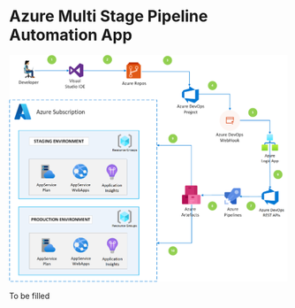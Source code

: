 # Azure Multi Stage Pipeline Automation App

![Architecture](automating_multistage_azure_pipelines.png)

To be filled

